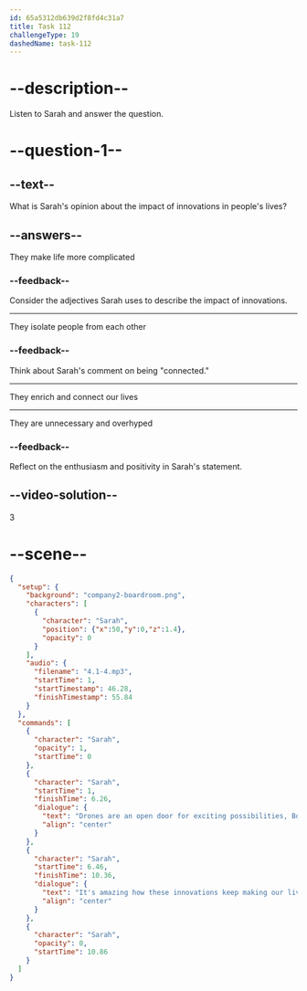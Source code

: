 ```yaml
---
id: 65a5312db639d2f8fd4c31a7
title: Task 112
challengeType: 19
dashedName: task-112
---
```

<!-- (Audio) Sarah: Drones are an open door for exciting possibilities, Bob. Your passion for tech gadgets is contagious. It's amazing how these innovations keep making our lives more interesting and connected. -->

# --description--

Listen to Sarah and answer the question.

# --question-1--

## --text--

What is Sarah's opinion about the impact of innovations in people's lives?

## --answers--

They make life more complicated

### --feedback--

Consider the adjectives Sarah uses to describe the impact of innovations.

---

They isolate people from each other

### --feedback--

Think about Sarah's comment on being "connected."

---

They enrich and connect our lives

---

They are unnecessary and overhyped

### --feedback--

Reflect on the enthusiasm and positivity in Sarah's statement.

## --video-solution--

3

# --scene--

```json
{
  "setup": {
    "background": "company2-boardroom.png",
    "characters": [
      {
        "character": "Sarah",
        "position": {"x":50,"y":0,"z":1.4},
        "opacity": 0
      }
    ],
    "audio": {
      "filename": "4.1-4.mp3",
      "startTime": 1,
      "startTimestamp": 46.28,
      "finishTimestamp": 55.84
    }
  },
  "commands": [
    {
      "character": "Sarah",
      "opacity": 1,
      "startTime": 0
    },
    {
      "character": "Sarah",
      "startTime": 1,
      "finishTime": 6.26,
      "dialogue": {
        "text": "Drones are an open door for exciting possibilities, Bob. Your passion for tech gadgets is contagious.",
        "align": "center"
      }
    },
    {
      "character": "Sarah",
      "startTime": 6.46,
      "finishTime": 10.36,
      "dialogue": {
        "text": "It's amazing how these innovations keep making our lives more interesting and connected.",
        "align": "center"
      }
    },
    {
      "character": "Sarah",
      "opacity": 0,
      "startTime": 10.86
    }
  ]
}
```
